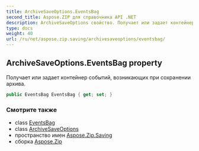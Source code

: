 ```yaml
---
title: ArchiveSaveOptions.EventsBag
second_title: Aspose.ZIP для справочника API .NET
description: ArchiveSaveOptions свойство. Получает или задает контейнер событий возникающих при сохранении архива.
type: docs
weight: 40
url: /ru/net/aspose.zip.saving/archivesaveoptions/eventsbag/
---
```

## ArchiveSaveOptions.EventsBag property

Получает или задает контейнер событий, возникающих при сохранении архива.

```csharp
public EventsBag EventsBag { get; set; }
```

### Смотрите также

* class [EventsBag](../../eventsbag/)
* class [ArchiveSaveOptions](../)
* пространство имен [Aspose.Zip.Saving](../../archivesaveoptions/)
* сборка [Aspose.Zip](../../../)


